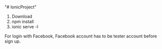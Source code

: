 "# IonicProject" 

1. Download
2. npm install
3. ionic serve -l

For login with Facebook, Facebook account has to be tester account before sign up.

